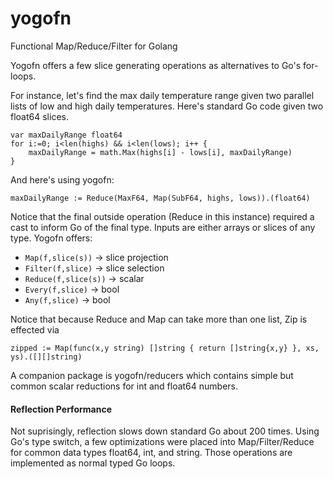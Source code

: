 # yogofn
Functional Map/Reduce/Filter for Golang

Yogofn offers a few slice generating operations as alternatives to Go's for-loops.

For instance, let's find the max daily temperature range given two parallel lists of low and high daily temperatures.
Here's standard Go code given two float64 slices.

```
var maxDailyRange float64
for i:=0; i<len(highs) && i<len(lows); i++ {
    maxDailyRange = math.Max(highs[i] - lows[i], maxDailyRange)
}
```
And here's using yogofn:
```
maxDailyRange := Reduce(MaxF64, Map(SubF64, highs, lows)).(float64)
```

Notice that the final outside operation (Reduce in this instance) required a cast to inform Go of the final type.  Inputs are either arrays or slices of any type.  Yogofn offers:

- ``Map(f,slice(s))`` -> slice projection
- ``Filter(f,slice)`` -> slice selection
- ``Reduce(f,slice(s))`` -> scalar
- ``Every(f,slice)`` -> bool 
- ``Any(f,slice)`` -> bool

Notice that because Reduce and Map can take more than one list, Zip is effected via

```
zipped := Map(func(x,y string) []string { return []string{x,y} }, xs, ys).([][]string)
```
A companion package is yogofn/reducers which contains simple but common scalar reductions for int and float64 numbers.

#### Reflection Performance

Not suprisingly, reflection slows down standard Go about 200 times.  Using Go's type switch, a few optimizations 
were placed into Map/Filter/Reduce 
for common data types float64, int, and string.  Those operations are implemented as normal typed Go loops.




